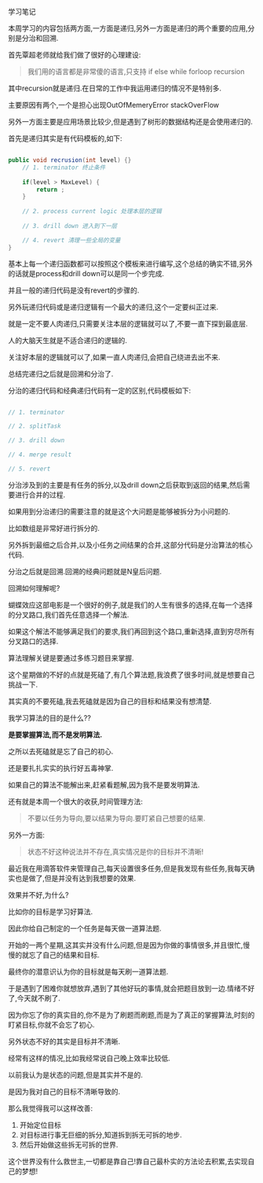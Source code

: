 学习笔记

本周学习的内容包括两方面,一方面是递归,另外一方面是递归的两个重要的应用,分别是分治和回溯.

首先覃超老师就给我们做了很好的心理建设:

> 我们用的语言都是非常傻的语言,只支持 if else while forloop recursion 

其中recursion就是递归.在日常的工作中我运用递归的情况不是特别多.

主要原因有两个,一个是担心出现OutOfMemeryError stackOverFlow

另外一方面主要是应用场景比较少,但是遇到了树形的数据结构还是会使用递归的.

首先是递归其实是有代码模板的,如下:

```java

public void recrusion(int level) {}
    // 1. terminator 终止条件
    
    if(level > MaxLevel) {
        return ;
    }
    
    // 2. process current logic 处理本层的逻辑
    
    // 3. drill down 进入到下一层

    // 4. revert 清理一些全局的变量
}
```

基本上每一个递归函数都可以按照这个模板来进行编写,这个总结的确实不错,另外的话就是process和drill down可以是同一个步完成.

并且一般的递归代码是没有revert的步骤的.

另外玩递归代码或是递归逻辑有一个最大的递归,这个一定要纠正过来.

就是一定不要人肉递归,只需要关注本层的逻辑就可以了,不要一直下探到最底层.

人的大脑天生就是不适合递归的逻辑的.

关注好本层的逻辑就可以了,如果一直人肉递归,会把自己绕进去出不来.

总结完递归之后就是回溯和分治了.

分治的递归代码和经典递归代码有一定的区别,代码模板如下:

```java

// 1. terminator

// 2. splitTask 

// 3. drill down 

// 4. merge result

// 5. revert

```

分治涉及到的主要是有任务的拆分,以及drill down之后获取到返回的结果,然后需要进行合并的过程.

如果用到分治递归的需要注意的就是这个大问题是能够被拆分为小问题的.

比如数组是非常好进行拆分的.

另外拆到最细之后合并,以及小任务之间结果的合并,这部分代码是分治算法的核心代码.

分治之后就是回溯.回溯的经典问题就是N皇后问题.

回溯如何理解呢?

蝴蝶效应这部电影是一个很好的例子,就是我们的人生有很多的选择,在每一个选择的分叉路口,我们首先任意选择一个解法.

如果这个解法不能够满足我们的要求,我们再回到这个路口,重新选择,直到穷尽所有分叉路口的选择.

算法理解关键是要通过多练习题目来掌握.

这个星期做的不好的点就是死磕了,有几个算法题,我浪费了很多时间,就是想要自己挑战一下.

其实真的不要死磕,我去死磕就是因为自己的目标和结果没有想清楚.

我学习算法的目的是什么??

**是要掌握算法,而不是发明算法.**

之所以去死磕就是忘了自己的初心.

还是要扎扎实实的执行好五毒神掌.

如果自己的算法不能解出来,赶紧看题解,因为我不是要发明算法.

还有就是本周一个很大的收获,时间管理方法:

> 不要以任务为导向,要以结果为导向.要盯紧自己想要的结果.

另外一方面:

> 状态不好这种说法并不存在,真实情况是你的目标并不清晰!

最近我在用滴答软件来管理自己,每天设置很多任务,但是我发现有些任务,我每天确实也是做了,但是并没有达到我想要的效果.

效果并不好,为什么?

比如你的目标是学习好算法.

因此你给自己制定的一个任务是每天做一道算法题.

开始的一两个星期,这其实并没有什么问题,但是因为你做的事情很多,并且很忙,慢慢的就忘了自己的结果和目标.

最终你的潜意识认为你的目标就是每天刷一道算法题.

于是遇到了困难你就想放弃,遇到了其他好玩的事情,就会把题目放到一边.情绪不好了,今天就不刷了.

因为你忘了你的真实目的,你不是为了刷题而刷题,而是为了真正的掌握算法,时刻的盯紧目标,你就不会忘了初心.

另外状态不好的其实是目标并不清晰.

经常有这样的情况,比如我经常说自己晚上效率比较低.

以前我认为是状态的问题,但是其实并不是的.

是因为我对自己的目标不清晰导致的.

那么我觉得我可以这样改善:

1. 开始定位目标
2. 对目标进行事无巨细的拆分,知道拆到拆无可拆的地步.
3. 然后开始做这些拆无可拆的世界.

这个世界没有什么救世主,一切都是靠自己!靠自己最朴实的方法论去积累,去实现自己的梦想!